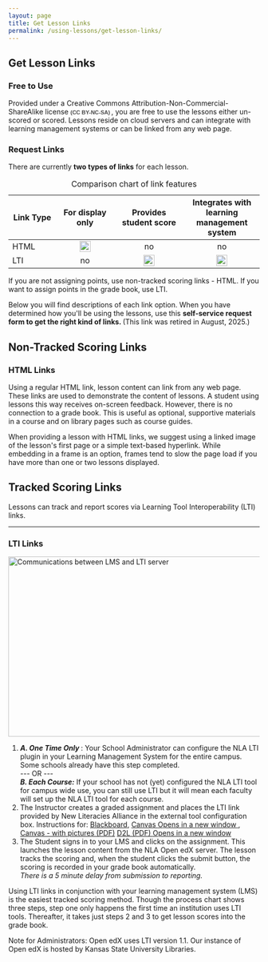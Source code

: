 ```yaml
---
layout: page
title: Get Lesson Links
permalink: /using-lessons/get-lesson-links/
---
```


<div class="entry-content" itemprop="articleBody">
    <div class="title">
        <h2>Get Lesson Links</h2>
    </div>
    <div class="contentbox">
        <h3>
            <span style="font-size: inherit;">Free to Use</span>
        </h3>
        <p>
            <span style="font-size: inherit;">Provided under a Creative Commons Attribution-Non-Commercial-ShareAlike license </span>
            <strong style="font-size: inherit;">
                <span style="font-size: 0.6875rem;">
                    <span style="box-sizing: inherit; font-weight: bold; color: #464646; font-family: 'Source Sans Pro', sans-serif;">(CC BY-NC-SA)</span>
                </span>
            </strong>
            <span style="font-size: inherit;">, you are free to use the lessons either un-scored or scored. Lessons reside on cloud servers and can integrate with learning management systems or can be linked from any web page.</span>
        </p>
    </div>
    <div class="contentbox">
        <h3>Request Links</h3>
        <p>There are currently <strong>two types of links</strong> for each lesson. </p>
        <table class="table table-striped" summary="This table shows which scoring features are supported by each type of link.">
            <thead>
                <tr>
                    <th class="ck_border" style="width: 19%;" scope="col">Link Type</th>
                    <th class="ck_border" style="width: 23%;" scope="col">For display only</th>
                    <th class="ck_border" style="width: 28%;" scope="col">Provides student score</th>
                    <th class="ck_border" style="width: 30%;" scope="col">Integrates with learning management system</th>
                </tr>
            </thead>
            <caption>Comparison chart of link features</caption>
            <tbody>
                <tr>
                    <td class="ck_border" scope="row">HTML</td>
                    <td class="ck_border" style="text-align: center;">
                        <img decoding="async" id="noshadow" class="size-full wp-image-286 alignnone" style="vertical-align: bottom;" src="{{ "/assets/images/Checkmark.gif" | relative_url }}" alt="Yes" width="22" height="22">
                    </td>
                    <td class="ck_border" style="text-align: center;">no</td>
                    <td class="ck_border" style="text-align: center;">no</td>
                </tr>
                <tr>
                    <td class="ck_border" scope="row">LTI</td>
                    <td class="ck_border" style="text-align: center;">no</td>
                    <td class="ck_border" style="text-align: center;">
                        <img decoding="async" id="noshadow" class="alignnone size-full wp-image-286" src="{{ "/assets/images/Checkmark.gif" | relative_url }}" alt="Yes" width="22" height="22">
                    </td>
                    <td class="ck_border" style="text-align: center;">
                        <img decoding="async" id="noshadow" class="alignnone size-full wp-image-286" src="{{ "/assets/images/Checkmark.gif" | relative_url }}" alt="Yes" width="22" height="22">
                    </td>
                </tr>
            </tbody>
        </table>
        <p>If you are not assigning points, use non-tracked scoring links - HTML. If you want to assign points in the grade book, use LTI.</p>
        <p>Below you will find descriptions of each link option. When you have determined how you'll be using the lessons, use this <strong>self-service request form to get the right kind of links. </strong>(This link was retired in August, 2025.) </p>
    </div>
    <div class="title">
        <h2>Non-Tracked Scoring Links</h2>
    </div>
    <div class="contentbox">
        <h3>HTML Links</h3>
        <p>Using a regular HTML link, lesson content can link from any web page. These links are used to demonstrate the content of lessons. A student using lessons this way receives on-screen feedback. However, there is no connection to a grade book. This is useful as optional, supportive materials in a course and on library pages such as course guides.</p>
        <p>When providing a lesson with HTML links, we suggest using a linked image of the lesson's first page or a simple text-based hyperlink. While embedding in a frame is an option, frames tend to slow the page load if you have more than one or two lessons displayed.</p>
    </div>
    <div class="title">
        <h2>Tracked Scoring Links</h2>
    </div>
    <div class="contentbox">
        <p>Lessons can track and report scores via Learning Tool Interoperability (LTI) links.</p>
        <hr>
        <h3>LTI Links</h3>
        <p>
            <img fetchpriority="high" decoding="async" class="aligncenter wp-image-914 size-full" src="{{ "/assets/images/How_LTI_Operates_OpenedX.gif" | relative_url }}" alt="Communications between LMS and LTI server" width="580" height="360">
        </p>
        <ol>
            <li>
                <strong>
                    <em>A. One Time Only</em>
                </strong>: Your School Administrator can configure the NLA LTI plugin in your Learning Management System for the entire campus. Some schools already have this step completed. <br> --- OR --- <br>
                <em>
                    <strong>B. Each Course:</strong>
                </em> If your school has not (yet) configured the NLA LTI tool for campus wide use, you can still use LTI but it will mean each faculty will set up the NLA LTI tool for each course.
            </li>
            <li>The Instructor creates a graded assignment and places the LTI link provided by New Literacies Alliance in the external tool configuration box. Instructions for: <a href="https://help.blackboard.com/Learn/Administrator/SaaS/Integrations/Learning_Tools_Interoperability#:~:text=Learning%20Tools%20Interoperability%20%28LTI%29%201%20On%20the%20Administrator,configuration%20for%20the%20entire%20site%2C%20...%20More%20items">Blackboard</a>, <a href="https://guides.instructure.com/m/4152/l/501360-how-do-i-add-an-external-app-as-an-assignment-submission-type" target="_blank" rel="noopener noreferrer">Canvas <span class="icon-webfont fa-external-link" aria-hidden="true"></span>
                    <span class="screen-reader-text">Opens in a new window</span>
                </a>, <a href="https://guides.lib.k-state.edu/ld.php?content_id=58173194">Canvas - with pictures (PDF)</a>
                <a href="http://guides.lib.k-state.edu/ld.php?content_id=28848287" target="_blank" rel="noopener noreferrer">D2L (PDF) <span class="icon-webfont fa-external-link" aria-hidden="true"></span>
                    <span class="screen-reader-text">Opens in a new window</span>
                </a>
            </li>
            <li>The Student signs in to your LMS and clicks on the assignment. This launches the lesson content from the NLA Open edX server. The lesson tracks the scoring and, when the student clicks the submit button, the scoring is recorded in your grade book automatically. <br>
                <em>There is a 5 minute delay from submission to reporting.&nbsp;</em>
            </li>
        </ol>
        <p>Using LTI links in conjunction with your learning management system (LMS) is the easiest tracked scoring method. Though the process chart shows three steps, step one only happens the first time an institution uses LTI tools. Thereafter, it takes just steps 2 and 3 to get lesson scores into the grade book.</p>
        <p>Note for Administrators: Open edX uses LTI version 1.1. Our instance of Open edX is hosted by Kansas State University Libraries.</p>
    </div>
</div>
